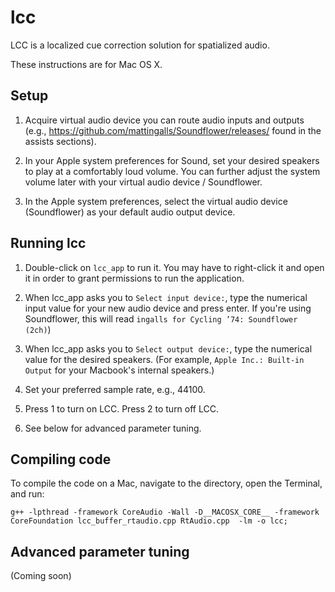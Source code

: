 # lcc

LCC is a localized cue correction solution for spatialized audio. 

These instructions are for Mac OS X.

## Setup

1. Acquire virtual audio device you can route audio inputs and outputs (e.g., https://github.com/mattingalls/Soundflower/releases/ found in the assists sections).

2. In your Apple system preferences for Sound, set your desired speakers to play at a comfortably loud volume. You can further adjust the system volume later with your virtual audio device / Soundflower.

3. In the Apple system preferences, select the virtual audio device (Soundflower) as your default audio output device. 

## Running lcc 

1. Double-click on `lcc_app` to run it. You may have to right-click it and open it in order to grant permissions to run the application.

2. When lcc_app asks you to `Select input device:`, type the numerical input value for your new audio device and press enter. If you're using Soundflower, this will read `ingalls for Cycling ’74: Soundflower (2ch)`)

3. When lcc_app asks you to `Select output device:`, type the numerical value for the desired speakers. (For example, `Apple Inc.: Built-in Output` for your Macbook's internal speakers.)

4. Set your preferred sample rate, e.g., 44100.

5. Press 1 to turn on LCC. Press 2 to turn off LCC.

6. See below for advanced parameter tuning.

## Compiling code
To compile the code on a Mac, navigate to the directory, open the Terminal, and run:
```
g++ -lpthread -framework CoreAudio -Wall -D__MACOSX_CORE__ -framework CoreFoundation lcc_buffer_rtaudio.cpp RtAudio.cpp  -lm -o lcc;
```

## Advanced parameter tuning
(Coming soon)
